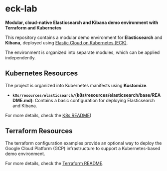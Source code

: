 # eck-lab
**Modular, cloud-native Elasticsearch and Kibana demo environment with Terraform and Kubernetes**

This repository contains a modular demo environment for **Elasticsearch** and **Kibana**, deployed using [Elastic Cloud on Kubernetes (ECK)](https://www.elastic.co/guide/en/cloud-on-k8s/current/index.html). 

The environment is organized into separate modules, which can be applied independently. 

## Kubernetes Resources

The project is organized into Kubernetes manifests using **Kustomize**.

- **`k8s/resources/elasticsearch/`(k8s/resources/elasticsearch/base/README.md)**: Contains a basic configuration for deploying Elasticsearch and Kibana. 

For more details, check the [K8s README](k8s/README.md))

## Terraform Resources


The terraform configuration examples provide an optional way to deploy the Google Cloud Platform (GCP) infrastructure to support a Kubernetes-based demo environment.

For more details, check the [Terraform README](terraform/README.md).
